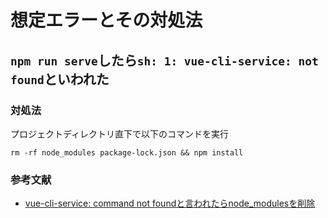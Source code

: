 # 想定エラーとその対処法
## `npm run serve`したら`sh: 1: vue-cli-service: not found`といわれた
### 対処法
プロジェクトディレクトリ直下で以下のコマンドを実行
```
rm -rf node_modules package-lock.json && npm install
```
### 参考文献
- [vue-cli-service: command not foundと言われたらnode_modulesを削除](https://ysko909.github.io/posts/fix-vue-cli-service-command-not-found-error/)
